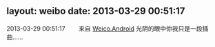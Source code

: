 layout: weibo
date: 2013-03-29 00:51:17
---
2013-03-29 00:51:17  &nbsp;&nbsp;&nbsp;&nbsp;&nbsp;&nbsp; 来自 <a href="http://app.weibo.com/t/feed/l4RWD" rel="nofollow">Weico.Android</a>
光阴的眼中你我只是一段插曲…… ​​​
